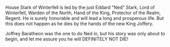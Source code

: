 House Stark of Winterfell is led by the just Eddard "Ned" Stark, Lord of
Winterfell, Warden of the North, Hand of the King, Protector of the Realm,
Regent.  He is surely honorable and will lead a long and prosperous life. But
this does not happen as he dies by the hands of the new King Joffery.

Joffrey Baratheon was the one to do Ned in, but his story was only about to
begin, and let me assure you he will DEFINITELY NOT DIE!
